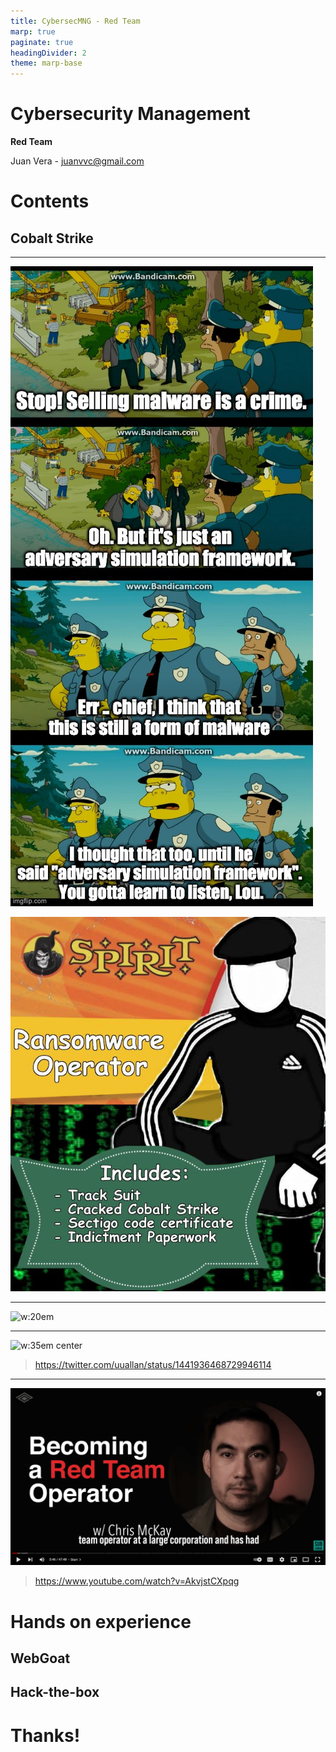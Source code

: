```yaml
---
title: CybersecMNG - Red Team
marp: true
paginate: true
headingDivider: 2
theme: marp-base
---
```

<style>
:root {
    --main-color: #ff0000;
    --darker-color: #661111;
    --lighter-color: #87ebce;
    --extra-back-color: rgb(175, 172, 172);
}

section.a-story ul li {
    list-style-type: none;
    text-align: center;
    line-height: 1.15em;
    margin-bottom: 1em;
}
section.a-story blockquote {
    margin-top: inherit;
}
</style>


# Cybersecurity Management
<!-- _class: first-slide -->

**Red Team**

Juan Vera - juanvvc@gmail.com

# Contents
<!-- _class: cool-list toc -->


## Cobalt Strike

---
<!-- _class: center -->

![bg h:100%](images/redteam/cobaltstrike-meme.jpg)

![bg](images/redteam/cobaltstrike-meme2.jpg)

---

![w:20em](images/redteam/meterpreter-meme.gif)

---

![w:35em center](https://pbs.twimg.com/media/FALJZZuWQAAUHxw?format=png)

> https://twitter.com/uuallan/status/1441936468729946114

---

[![](images/redteam/becoming-readteam.png)](https://www.youtube.com/watch?v=AkvjstCXpqg)

> https://www.youtube.com/watch?v=AkvjstCXpqg

# Hands on experience

## WebGoat

## Hack-the-box

# Thanks!
<!-- _class: last-slide -->